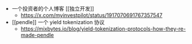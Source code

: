 - 一个投资者的个人博客 [[独立开发]]
	- https://x.com/myinvestpilot/status/1917070691767357547
- [[pendle]] 一个 yield tokenization 协议
	- https://mixbytes.io/blog/yield-tokenization-protocols-how-they-re-made-pendle